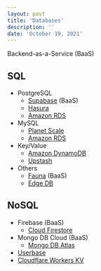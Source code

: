 ```yaml
---
layout: post
title: 'Databases'
description: ''
date: 'October 19, 2021'
---
```


Backend-as-a-Service (BaaS)

## SQL

- PostgreSQL
    - [Supabase](https://supabase.io/database) (BaaS)
    - [Hasura](https://hasura.io/)
    - [Amazon RDS](https://aws.amazon.com/rds/)
- MySQL
    - [Planet Scale](https://planetscale.com/)
    - [Amazon RDS](https://aws.amazon.com/rds/)
- Key/Value
    - [Amazon DynamoDB](https://aws.amazon.com/dynamodb/)
    - [Upstash](https://upstash.com/)
- Others
    - [Fauna](https://fauna.com/) (BaaS)
    - [Edge DB](https://www.edgedb.com/)

## NoSQL
- Firebase (BaaS)
    - [Cloud Firestore](https://firebase.google.com/products/firestore)
- Mongo DB Cloud (BaaS)
    - [Mongo DB Atlas](https://www.mongodb.com/atlas/database)
- [Userbase](https://userbase.com/)
- [Cloudflare Workers KV](https://blog.cloudflare.com/workers-kv-is-ga/)
